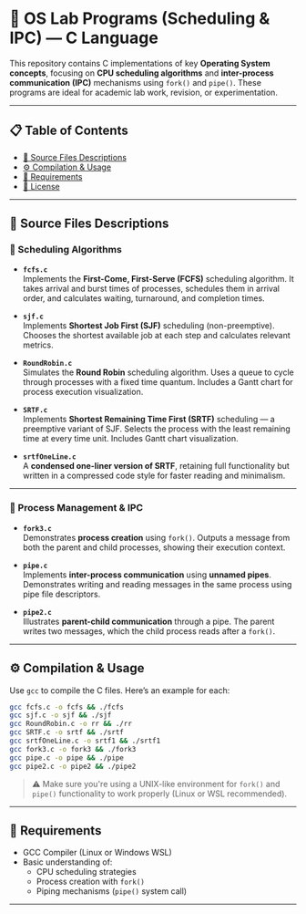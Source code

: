 # 🧠 OS Lab Programs (Scheduling & IPC) — C Language

This repository contains C implementations of key **Operating System concepts**, focusing on **CPU scheduling algorithms** and **inter-process communication (IPC)** mechanisms using `fork()` and `pipe()`. These programs are ideal for academic lab work, revision, or experimentation.

---

## 📋 Table of Contents

- [📁 Source Files Descriptions](#-source-files-descriptions)
- [⚙️ Compilation & Usage](#️-compilation--usage)
- [📌 Requirements](#-requirements)
- [📄 License](#-license)

---

## 📁 Source Files Descriptions

### 🔄 Scheduling Algorithms

- **`fcfs.c`**  
  Implements the **First-Come, First-Serve (FCFS)** scheduling algorithm. It takes arrival and burst times of processes, schedules them in arrival order, and calculates waiting, turnaround, and completion times.

- **`sjf.c`**  
  Implements **Shortest Job First (SJF)** scheduling (non-preemptive). Chooses the shortest available job at each step and calculates relevant metrics.

- **`RoundRobin.c`**  
  Simulates the **Round Robin** scheduling algorithm. Uses a queue to cycle through processes with a fixed time quantum. Includes a Gantt chart for process execution visualization.

- **`SRTF.c`**  
  Implements **Shortest Remaining Time First (SRTF)** scheduling — a preemptive variant of SJF. Selects the process with the least remaining time at every time unit. Includes Gantt chart visualization.

- **`srtfOneLine.c`**  
  A **condensed one-liner version of SRTF**, retaining full functionality but written in a compressed code style for faster reading and minimalism.

---

### 🔁 Process Management & IPC

- **`fork3.c`**  
  Demonstrates **process creation** using `fork()`. Outputs a message from both the parent and child processes, showing their execution context.

- **`pipe.c`**  
  Implements **inter-process communication** using **unnamed pipes**. Demonstrates writing and reading messages in the same process using pipe file descriptors.

- **`pipe2.c`**  
  Illustrates **parent-child communication** through a pipe. The parent writes two messages, which the child process reads after a `fork()`.

---

## ⚙️ Compilation & Usage

Use `gcc` to compile the C files. Here’s an example for each:

```bash
gcc fcfs.c -o fcfs && ./fcfs
gcc sjf.c -o sjf && ./sjf
gcc RoundRobin.c -o rr && ./rr
gcc SRTF.c -o srtf && ./srtf
gcc srtfOneLine.c -o srtf1 && ./srtf1
gcc fork3.c -o fork3 && ./fork3
gcc pipe.c -o pipe && ./pipe
gcc pipe2.c -o pipe2 && ./pipe2
```

> ⚠️ Make sure you're using a UNIX-like environment for `fork()` and `pipe()` functionality to work properly (Linux or WSL recommended).

---

## 📌 Requirements

- GCC Compiler (Linux or Windows WSL)
- Basic understanding of:
  - CPU scheduling strategies
  - Process creation with `fork()`
  - Piping mechanisms (`pipe()` system call)

---
